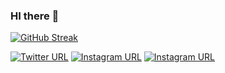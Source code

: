 ### HI there 👋 

[![GitHub Streak](https://github-readme-streak-stats.herokuapp.com/?user=aliarslanansari)](#)

[![Twitter URL](https://img.shields.io/badge/Twitter-1DA1F2?style=for-the-badge&logo=twitter&logoColor=white)](https://twitter.com/aliarslanansari)  [![Instagram URL](https://img.shields.io/badge/Instagram-E4405F?style=for-the-badge&logo=instagram&logoColor=white)](https://instagram.com/aliarslanansari)  <a href="https://www.linkedin.com/in/aliarsalanansari/" target="_blank">![Instagram URL](https://img.shields.io/badge/LinkedIn-0077B5?style=for-the-badge&logo=linkedin&logoColor=white)</a>
<!--
**aliarslanansari/aliarslanansari** is a ✨ _special_ ✨ repository because its `README.md` (this file) appears on your GitHub profile.

Here are some ideas to get you started:

- 🔭 I’m currently working on ...
- 🌱 I’m currently learning ...
- 👯 I’m looking to collaborate on ...
- 🤔 I’m looking for help with ...
- 💬 Ask me about ...
- 📫 How to reach me: ...
- 😄 Pronouns: ...
- ⚡ Fun fact: ...
-->
